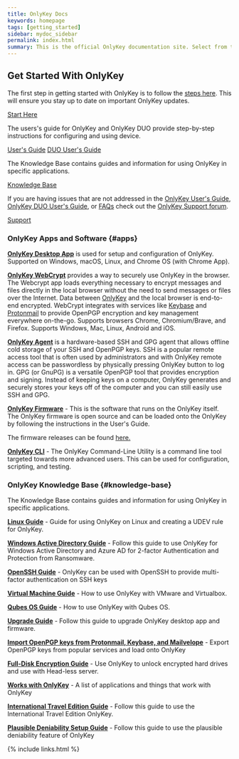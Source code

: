 ```yaml
---
title: OnlyKey Docs
keywords: homepage
tags: [getting_started]
sidebar: mydoc_sidebar
permalink: index.html
summary: This is the official OnlyKey documentation site. Select from the topics shown below or from the left sidebar.
---
```


## Get Started With OnlyKey

<div class="row">
         <div class="col-md-3 col-sm-6">
             <div class="panel panel-default text-center">
                 <div class="panel-heading">
                     <span class="fa-stack fa-5x">
                           <i class="fa fa-circle fa-stack-2x text-primary"></i>
                           <i class="fa fa-sign-in fa-stack-1x fa-inverse"></i>
                     </span>
                 </div>
                 <div class="panel-body">
                     <p>The first step in getting started with OnlyKey is to follow the <a href="https://onlykey.io/start">steps here</a>. This will ensure you stay up to date on important OnlyKey updates.</p>
                     <a href="https://onlykey.io/start" class="btn btn-primary">Start Here</a>
                 </div>
             </div>
         </div>
         <div class="col-md-3 col-sm-6">
             <div class="panel panel-default text-center">
                 <div class="panel-heading">
                     <span class="fa-stack fa-5x">
                           <i class="fa fa-circle fa-stack-2x text-primary"></i>
                           <i class="fa fa-book fa-stack-1x fa-inverse"></i>
                     </span>
                 </div>
                 <div class="panel-body">
                     <p>The users's guide for OnlyKey and OnlyKey DUO provide step-by-step instructions for configuring and using device.</p>
                     <a href="https://docs.crp.to/usersguide.html" class="btn btn-primary">User's Guide</a>
                     <a href="https://docs.crp.to/duousersguide.html" class="btn btn-primary">DUO User's Guide</a>
                 </div>
             </div>
         </div>
         <div class="col-md-3 col-sm-6">
             <div class="panel panel-default text-center">
                 <div class="panel-heading">
                     <span class="fa-stack fa-5x">
                           <i class="fa fa-circle fa-stack-2x text-primary"></i>
                           <i class="fa fa-database fa-stack-1x fa-inverse"></i>
                     </span>
                 </div>
                 <div class="panel-body">
                     <p>The Knowledge Base contains guides and information for using OnlyKey in specific applications.</p>
                     <a href="#knowledge-base" class="btn btn-primary">Knowledge Base</a>
                 </div>
             </div>
         </div>
         <div class="col-md-3 col-sm-6">
             <div class="panel panel-default text-center">
                 <div class="panel-heading">
                     <span class="fa-stack fa-5x">
                           <i class="fa fa-circle fa-stack-2x text-primary"></i>
                           <i class="fa fa-support fa-stack-1x fa-inverse"></i>
                     </span>
                 </div>
                 <div class="panel-body">
                     <p>If you are having issues that are not addressed in the <a href="https://docs.crp.to/usersguide.html">OnlyKey User's Guide</a>, <a href="https://docs.crp.to/duousersguide.html">OnlyKey DUO User's Guide</a>, or <a href="https://docs.crp.to/faq.html">FAQs</a> check out the <a href="https://forum.onlykey.io">OnlyKey Support forum</a>.</p>
                     <a href="https://forum.onlykey.io" class="btn btn-primary">Support</a>
                 </div>
             </div>
         </div>
</div>

### OnlyKey Apps and Software {#apps}

**[OnlyKey Desktop App](https://docs.crp.to/app.html)** is used for setup and configuration of OnlyKey. Supported on Windows, macOS, Linux, and Chrome OS (with Chrome App).

**[OnlyKey WebCrypt](https://docs.crp.to/webcrypt.html)** provides a way to securely use OnlyKey in the browser. The Webcrypt app loads everything necessary to encrypt messages and files directly in the local browser without the need to send messages or files over the Internet. Data between [OnlyKey](https://onlykey.io) and the local browser is end-to-end encrypted. WebCrypt integrates with services like [Keybase](https://keybase.io/) and [Protonmail](https://protonmail.com) to provide OpenPGP encryption and key management everywhere on-the-go. Supports browsers Chrome, Chromium/Brave, and Firefox. Supports Windows, Mac, Linux, Android and iOS.

**[OnlyKey Agent](https://docs.crp.to/onlykey-agent.html)** is a hardware-based SSH and GPG agent that allows offline cold storage of your SSH and OpenPGP keys. SSH is a popular remote access tool that is often used by administrators and with OnlyKey remote access can be passwordless by physically pressing OnlyKey button to log in. GPG (or GnuPG) is a versatile OpenPGP tool that provides encryption and signing. Instead of keeping keys on a computer, OnlyKey generates and securely stores your keys off of the computer and you can still easily use SSH and GPG.

**[OnlyKey Firmware](https://docs.crp.to/firmware.html)** - This is the software that runs on the OnlyKey itself. The OnlyKey firmware is open source and can be loaded onto the OnlyKey by following the instructions in the User's Guide.

The firmware releases can be found [here.](https://github.com/trustcrypto/OnlyKey-Firmware/releases)

**[OnlyKey CLI](https://docs.crp.to/command-line.html)** - The OnlyKey Command-Line Utility is a command line tool targeted towards more advanced users. This can be used for configuration, scripting, and testing.

### OnlyKey Knowledge Base {#knowledge-base}

The Knowledge Base contains guides and information for using OnlyKey in specific applications.

**[Linux Guide](https://docs.crp.to/linux.html)** - Guide for using OnlyKey on Linux and creating a UDEV rule for OnlyKey.

**[Windows Active Directory Guide](https://docs.crp.to/activedirectory.html)** - Follow this guide to use OnlyKey for Windows Active Directory and Azure AD for 2-factor Authentication and Protection from Ransomware.

**[OpenSSH Guide](https://docs.crp.to/openssh.html)** -  OnlyKey can be used with OpenSSH to provide multi-factor authentication on SSH keys

**[Virtual Machine Guide](https://docs.crp.to/virtualmachines.html)** - How to use OnlyKey with VMware and Virtualbox.

**[Qubes OS Guide](https://docs.crp.to/qubes.html)** - How to use OnlyKey with Qubes OS.

**[Upgrade Guide](https://docs.crp.to/upgradeguide.html)** - Follow this guide to upgrade OnlyKey desktop app and firmware.

**[Import OpenPGP keys from Protonmail, Keybase, and Mailvelope](https://docs.crp.to/importpgp.html)** - Export OpenPGP keys from popular services and load onto OnlyKey

**[Full-Disk Encryption Guide](https://docs.crp.to/full-disk-encryption.html)** - Use OnlyKey to unlock encrypted hard drives and use with Head-less server.

**[Works with OnlyKey](https://docs.crp.to/workswithonlykey.html)** - A list of applications and things that work with OnlyKey

**[International Travel Edition Guide](https://docs.crp.to/ite.html)** - Follow this guide to use the International Travel Edition OnlyKey.

**[Plausible Deniability Setup Guide](https://docs.crp.to/pdguide.html)** - Follow this guide to use the plausible deniability feature of OnlyKey

{% include links.html %}

